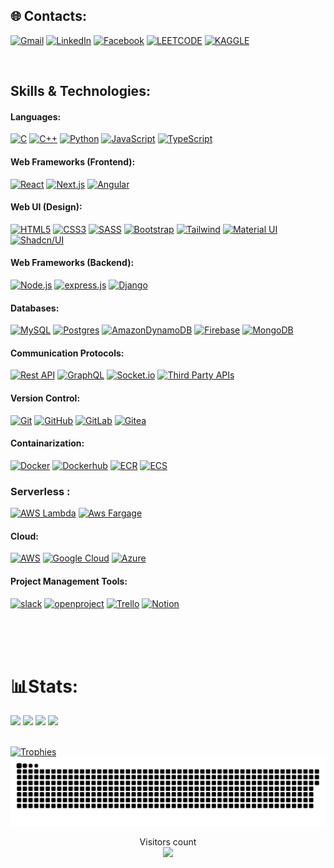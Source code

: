 ## 🌐 Contacts:

[![Gmail](https://img.shields.io/badge/Gmail-D14836?style=for-the-badge&logo=gmail&logoColor=white)](mailto:hame.mahadi@gmail.com?subject=From%20GitHub&body=Hi,%20there.%20Found%20you%20from%20GitHub.)
[![LinkedIn](https://img.shields.io/badge/LinkedIn-0077B5?style=for-the-badge&logo=linkedin&logoColor=white)](https://linkedin.com/in/nmshihabislam)
[![Facebook](https://img.shields.io/badge/Facebook-1877F2?style=for-the-badge&logo=facebook&logoColor=white)](https://facebook.com/nmshihabislam)
[![LEETCODE](https://img.shields.io/badge/-LeetCode-FFA116?style=for-the-badge&logo=LeetCode&logoColor=black)](https://leetcode.com/u/nmshihabislam/)
[![KAGGLE](https://img.shields.io/badge/Kaggle-20BEFF?style=for-the-badge&logo=Kaggle&logoColor=white)](https://www.kaggle.com/nmshihabislam)
<br>

<!-- [![Kaggle](https://img.shields.io/badge/Kaggle-%2320BEFF.svg?logo=Kaggle&logoColor=white)](https://www.kaggle.com/hossainalmahdi)
[![LeetCode](https://img.shields.io/badge/LeetCode-%23FFA116.svg?logo=LeetCode&logoColor=white)](https://leetcode.com/hossainalmahdi) -->
<br>
<!-- [![Kaggle](https://img.shields.io/badge/Kaggle-%2320BEFF.svg?logo=Kaggle&logoColor=white)](https://www.kaggle.com/hossainalmahdi)
[![LeetCode](https://img.shields.io/badge/LeetCode-%23FFA116.svg?logo=LeetCode&logoColor=white)](https://leetcode.com/hossainalmahdi) -->

## Skills & Technologies:

#### Languages:

[![C](https://img.shields.io/badge/C-00599C?style=for-the-badge&logo=c&logoColor=white)]()
[![C++](https://img.shields.io/badge/C++-00599C?style=for-the-badge&logo=c%2B%2B&logoColor=white)]()
[![Python](https://img.shields.io/badge/Python-3776AB?style=for-the-badge&logo=python&logoColor=white)]()
[![JavaScript](https://img.shields.io/badge/JavaScript-F7DF1E?style=for-the-badge&logo=javascript&logoColor=black)]()
[![TypeScript](https://img.shields.io/badge/TypeScript-007ACC?style=for-the-badge&logo=typescript&logoColor=white)]()

#### Web Frameworks (Frontend):

[![React](https://img.shields.io/badge/React-20232A?style=for-the-badge&logo=react&logoColor=61DAFB)]()
[![Next.js](https://img.shields.io/badge/Next.js-000000?style=for-the-badge&logo=nextdotjs&logoColor=white)]()
[![Angular](https://img.shields.io/badge/Angular-DD0031?style=for-the-badge&logo=angular&logoColor=white)]()

#### Web UI (Design):

[![HTML5](https://img.shields.io/badge/HTML5-E34F26?style=for-the-badge&logo=html5&logoColor=white)]()
[![CSS3](https://img.shields.io/badge/CSS3-1572B6?style=for-the-badge&logo=css3&logoColor=white)]()
[![SASS](https://img.shields.io/badge/Sass-CC6699?style=for-the-badge&logo=sass&logoColor=white)]()
[![Bootstrap](https://img.shields.io/badge/Bootstrap-563D7C?style=for-the-badge&logo=bootstrap&logoColor=white)]()
[![Tailwind](https://img.shields.io/badge/Tailwind_CSS-38B2AC?style=for-the-badge&logo=tailwind-css&logoColor=white)]()
[![Material UI](https://img.shields.io/badge/Material_UI-0081CB?style=for-the-badge&logo=material-ui&logoColor=white)]()
[![Shadcn/UI](https://img.shields.io/badge/Shadcn%2FUI-000000?style=for-the-badge&logo=shadcn%2Fui&logoColor=white)]()

#### Web Frameworks (Backend):

[![Node.js](https://img.shields.io/badge/Node.js-339933?style=for-the-badge&logo=nodedotjs&logoColor=white)]()
[![express.js](https://img.shields.io/badge/Express.js-000000?style=for-the-badge&logo=express&logoColor=white)]()
[![Django](https://img.shields.io/badge/Django-092E20?style=for-the-badge&logo=django&logoColor=white)]()

#### Databases:

[![MySQL](https://img.shields.io/badge/mysql-%2300f.svg?style=for-the-badge&logo=mysql&logoColor=white)]()
[![Postgres](https://img.shields.io/badge/postgres-%23316192.svg?style=for-the-badge&logo=postgresql&logoColor=white)]()
[![AmazonDynamoDB](https://img.shields.io/badge/Amazon%20DynamoDB-4053D6?style=for-the-badge&logo=Amazon%20DynamoDB&logoColor=white)]()
[![Firebase](https://img.shields.io/badge/Firebase-039BE5?style=for-the-badge&logo=Firebase&logoColor=white)]()
[![MongoDB](https://img.shields.io/badge/MongoDB-%234ea94b.svg?style=for-the-badge&logo=mongodb&logoColor=white)]()

#### Communication Protocols:

[![Rest API](https://img.shields.io/badge/Rest_API-E0234E?style=for-the-badge&logo=rest&logoColor=white)]()
[![GraphQL](https://img.shields.io/badge/GraphQL-E10098?style=for-the-badge&logo=graphql&logoColor=white)]()
[![Socket.io](https://img.shields.io/badge/Socket.io-010101?style=for-the-badge&logo=socket.io&logoColor=white)]()
[![Third Party APIs](https://img.shields.io/badge/Third_Party_APIs-333333?style=for-the-badge&logoColor=white)]()

#### Version Control:

[![Git](https://img.shields.io/badge/git-%23F05033.svg?style=for-the-badge&logo=git&logoColor=white)]()
[![GitHub](https://img.shields.io/badge/github-%23121011.svg?style=for-the-badge&logo=github&logoColor=white)]()
[![GitLab](https://img.shields.io/badge/gitlab-%23181717.svg?style=for-the-badge&logo=gitlab&logoColor=white)]()
[![Gitea](https://img.shields.io/badge/gitea-%23333333.svg?style=for-the-badge&logo=gitea&logoColor=white)]()

#### Containarization:

[![Docker](https://img.shields.io/badge/docker-%230db7ed.svg?style=for-the-badge&logo=docker&logoColor=white)]()
[![Dockerhub](https://img.shields.io/badge/dockerhub-%230db7ed.svg?style=for-the-badge&logo=docker&logoColor=white)]()
[![ECR](https://img.shields.io/badge/Amazon_Elastic_Container_Registry-232F3E?style=for-the-badge&logo=Amazon%20Elastic%20Container%20Registry&logoColor=white)]()
[![ECS](https://img.shields.io/badge/Amazon_Elastic_Container_Service-232F3E?style=for-the-badge&logo=Amazon%20Elastic%20Container%20Service&logoColor=white)]()

### Serverless :

[![AWS Lambda](https://img.shields.io/badge/AWS_Lambda-232F3E?style=for-the-badge&logo=Amazon%20Lambda&logoColor=white)]()
[![Aws Fargage](https://img.shields.io/badge/AWS_Fargate-232F3E?style=for-the-badge&logo=Amazon%20Fargate&logoColor=white)]()

<!-- #### AI/ML:

![scikit-learn](https://img.shields.io/badge/scikit--learn-%23F7931E.svg?style=for-the-badge&logo=scikit-learn&logoColor=white)
![Keras](https://img.shields.io/badge/Keras-%23D00000.svg?style=for-the-badge&logo=Keras&logoColor=white)
![TensorFlow](https://img.shields.io/badge/TensorFlow-%23FF6F00.svg?style=for-the-badge&logo=TensorFlow&logoColor=white)
[![OpenCV](https://img.shields.io/badge/OpenCV-5C3EE8?style=for-the-badge&logo=opencv&logoColor=white)]()
![PyTorch](https://img.shields.io/badge/PyTorch-%23EE4C2C.svg?style=for-the-badge&logo=PyTorch&logoColor=white)
[![CNN](https://img.shields.io/badge/CNN-FF6F00?style=for-the-badge&logoColor=white)]()
[![RNN](https://img.shields.io/badge/RNN-FF6F00?style=for-the-badge&logoColor=white)]()
[![Pandas](https://img.shields.io/badge/Pandas-150458?style=for-the-badge&logo=pandas&logoColor=white)]()
[![Numpy](https://img.shields.io/badge/Numpy-013243?style=for-the-badge&logo=numpy&logoColor=white)]()
[![Generative AI](https://img.shields.io/badge/Generative%20AI-FF6F00?style=for-the-badge&logoColor=white)]()
![mlflow](https://img.shields.io/badge/mlflow-%23d9ead3.svg?style=for-the-badge&logo=numpy&logoColor=blue)
[![Anaconda](https://img.shields.io/badge/Anaconda-44A833?style=for-the-badge&logo=anaconda&logoColor=white)]() -->

#### Cloud:

[![AWS](https://img.shields.io/badge/AWS-232F3E?style=for-the-badge&logo=amazon-aws&logoColor=white)]()
[![Google Cloud](https://img.shields.io/badge/GoogleCloud-%234285F4.svg?style=for-the-badge&logo=google-cloud&logoColor=white)]()
[![Azure](https://img.shields.io/badge/azure-%230072C6.svg?style=for-the-badge&logo=microsoftazure&logoColor=white)]()

<!-- #### Devops:

[![Terraform](https://img.shields.io/badge/Terraform-012731?style=for-the-badge&logo=terraform&logoColor=C94940)]()
[![jenkins](https://img.shields.io/badge/Jenkins-D24939?style=for-the-badge&logo=Jenkins&logoColor=white)]()
[![ansible](https://img.shields.io/badge/Ansible-242F3E?style=for-the-badge&logo=ansible&logoColor=white)]()
[![Cloudformation](https://img.shields.io/badge/CloudFormation-232F3E?style=for-the-badge&logo=AWSCloudFormation&logoColor=white)]() -->

#### Project Management Tools:

[![slack](https://img.shields.io/badge/Slack-4A154B?style=for-the-badge&logo=slack&logoColor=white)]()
[![openproject](https://img.shields.io/badge/OpenProject-333333?style=for-the-badge&logo=openproject&logoColor=white)]()
[![Trello](https://img.shields.io/badge/Trello-026AA7?style=for-the-badge&logo=trello&logoColor=white)]()
[![Notion](https://img.shields.io/badge/Notion-000000?style=for-the-badge&logo=notion&logoColor=white)]()

<!-- #### Others:

[![GIT](https://img.shields.io/badge/GIT-E44C30?style=for-the-badge&logo=git&logoColor=white)]()
[![Docker](https://img.shields.io/badge/docker-%230db7ed.svg?style=for-the-badge&logo=docker&logoColor=white)]()
[![Arduino](https://img.shields.io/badge/Arduino-00979D?style=for-the-badge&logo=arduino&logoColor=white)]()
[![Blender](https://img.shields.io/badge/Blender-F5792A?style=for-the-badge&logo=blender&logoColor=white)]()
[![UiPath](https://img.shields.io/badge/UiPath-005491?style=for-the-badge&logo=uipath&logoColor=white)]()
[![LabVIEW](https://img.shields.io/badge/LabVIEW-FFDB00?style=for-the-badge&logo=labview&logoColor=white)]()
[![Proteus](https://img.shields.io/badge/Proteus-00979D?style=for-the-badge&logoColor=white)]()
[![Linux](https://img.shields.io/badge/Linux-FCC624?style=for-the-badge&logo=linux&logoColor=black)]()
[![Debian](https://img.shields.io/badge/Debian-D70A53?style=for-the-badge&logo=debian&logoColor=white)]()
[![Vagrant](https://img.shields.io/badge/Vagrant-1563FF?style=for-the-badge&logo=vagrant&logoColor=white)]()
[![Webots](https://img.shields.io/badge/Webots-222222?style=for-the-badge&logoColor=white)]() -->

<br><br><br>

# 📊Stats:

<div>
  <img width="440px" src="https://github-readme-stats.vercel.app/api?username=hossainalmahdi&show_icons=true&theme=dark">
  <img width="385px" src="https://github-readme-stats.anuraghazra1.vercel.app/api/top-langs/?username=shihabislamdev&layout=compact&theme=onedark" />
  <img width="440px" src="https://github-readme-activity-graph.vercel.app/graph?username=shihabislamdev&theme=github">
  <img width="385px" src="https://github-readme-streak-stats.herokuapp.com/?user=shihabislamdev&theme=dark" />
</div>

<br>

[![Trophies](https://github-profile-trophy.vercel.app/?username=shihabislamdev&theme=onedark&row=1)](https://github.com/ryo-ma/github-profile-trophy)
![Snake animation](https://raw.githubusercontent.com/shihabislamdev/shihabislamdev/output/github-contribution-grid-snake-dark.svg)

<p align="center"> 
  Visitors count<br>
  <img src="https://profile-counter.glitch.me/shihabislamdev/count.svg" />
</p>
</div>
